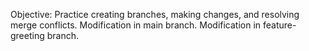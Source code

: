 Objective: Practice creating branches, making changes, and resolving merge conflicts.
Modification in main branch.
Modification in feature-greeting branch.



